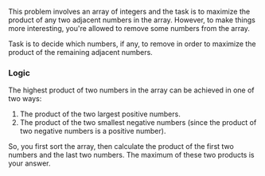This problem involves an array of integers and the task is to maximize the product of any two adjacent numbers in the array. However, to make things more interesting, you're allowed to remove some numbers from the array. 

Task is to decide which numbers, if any, to remove in order to maximize the product of the remaining adjacent numbers.

### Logic

The highest product of two numbers in the array can be achieved in one of two ways:
1. The product of the two largest positive numbers.
1. The product of the two smallest negative numbers (since the product of two negative numbers is a positive number).

So, you first sort the array, then calculate the product of the first two numbers and the last two numbers. The maximum of these two products is your answer.